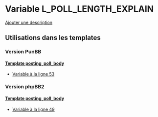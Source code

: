 # Variable L_POLL_LENGTH_EXPLAIN
[Ajouter une description](https://fa-tvars.appspot.com/var/L_POLL_LENGTH_EXPLAIN)

## Utilisations dans les templates

### Version PunBB

#### [Template posting_poll_body](punbb/posting_poll_body.md)
* [Variable &agrave; la ligne 53](../punbb/posting_poll_body.tpl#L53)

### Version phpBB2

#### [Template posting_poll_body](subsilver/posting_poll_body.md)
* [Variable &agrave; la ligne 49](../subsilver/posting_poll_body.tpl#L49)